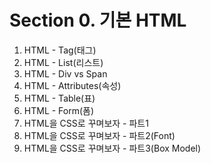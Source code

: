 # Section 0. 기본 HTML

1. HTML - Tag(태그)
2. HTML - List(리스트)
3. HTML - Div vs Span
4. HTML - Attributes(속성)
5. HTML - Table(표)
6. HTML - Form(폼)
7. HTML을 CSS로 꾸며보자 - 파트1
8. HTML을 CSS로 꾸며보자 - 파트2(Font)
9. HTML을 CSS로 꾸며보자 - 파트3(Box Model)
